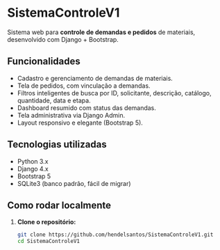 # SistemaControleV1

Sistema web para **controle de demandas e pedidos** de materiais, desenvolvido com Django + Bootstrap.

## Funcionalidades

- Cadastro e gerenciamento de demandas de materiais.
- Tela de pedidos, com vinculação a demandas.
- Filtros inteligentes de busca por ID, solicitante, descrição, catálogo, quantidade, data e etapa.
- Dashboard resumido com status das demandas.
- Tela administrativa via Django Admin.
- Layout responsivo e elegante (Bootstrap 5).

## Tecnologias utilizadas

- Python 3.x
- Django 4.x
- Bootstrap 5
- SQLite3 (banco padrão, fácil de migrar)

## Como rodar localmente

1. **Clone o repositório:**

   ```bash
   git clone https://github.com/hendelsantos/SistemaControleV1.git
   cd SistemaControleV1
